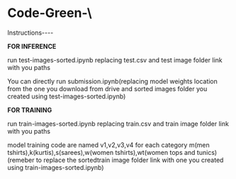 # Code-Green-\\
Instructions----

**FOR INFERENCE**

run test-images-sorted.ipynb replacing test.csv and test image folder link with you paths

You can directly run submission.ipynb(replacing model weights location from the one you download from drive and sorted images folder you created using test-images-sorted.ipynb)

**FOR TRAINING**

run train-images-sorted.ipynb replacing train.csv and train image folder link with you paths

model training code are named v1,v2,v3,v4 for each category m(men tshirts),k(kurtis),s(sarees),w(women tshirts),wt(women tops and tunics)(remeber to replace the sortedtrain image folder link with one you created using train-images-sorted.ipynb)
